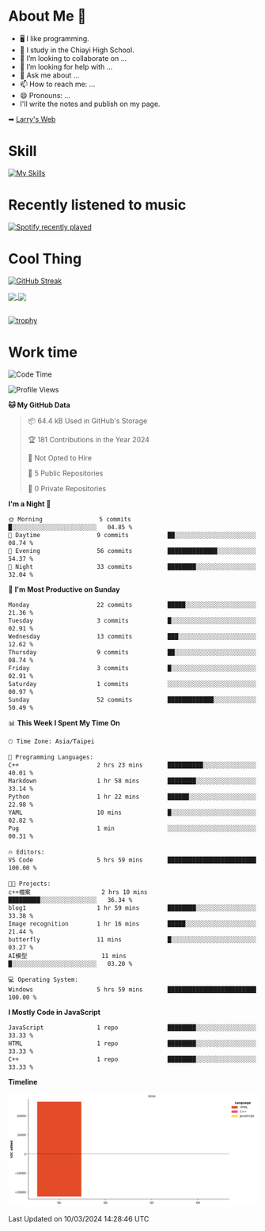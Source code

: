# About Me 👋

- 🖥  I like programming.
- 🏫 I study in the Chiayi High School.
- 👯 I’m looking to collaborate on ...
- 🤔 I’m looking for help with ...
- 💬 Ask me about ...
- 📫 How to reach me: ...
- 😄 Pronouns: ...
- I'll write the notes and publish on my page.

➡︎ [Larry's Web](https://larryeng.github.io/)

# Skill
[![My Skills](https://skillicons.dev/icons?i=blender,arduino,vscode,visualstudio,pr,github,git,c,cpp,py,html,css,js)](https://skillicons.dev)
# Recently listened to music

[![Spotify recently played](https://spotify-recently-played-readme.vercel.app/api?user=31mqyfrlvkyusmaxegq4pvoow5we)](https://open.spotify.com/user/31mqyfrlvkyusmaxegq4pvoow5we)

# Cool Thing

[![GitHub Streak](https://streak-stats.demolab.com/?user=Larryeng&theme=holi-theme)](https://git.io/streak-stats)

<a href="https://github.com/anuraghazra/github-readme-stats">
  <img height=200 align="center" src="https://github-readme-stats.vercel.app/api?username=Larryeng&theme=github_dark&rank_icon=github" />
</a>
<a href="https://github.com/anuraghazra/convoychat">
  <img height=200 align="center" src="https://github-readme-stats.vercel.app/api/top-langs?username=Larryeng&layout=compact&langs_count=8&card_width=320&theme=github_dark" />
</a>

<br>

<br>

[![trophy](https://github-profile-trophy.vercel.app/?username=Larryeng&theme=darkhub)](https://github.com/ryo-ma/github-profile-trophy)
# Work time
<!--START_SECTION:waka-->
![Code Time](http://img.shields.io/badge/Code%20Time-102%20hrs%2012%20mins-blue)

![Profile Views](http://img.shields.io/badge/Profile%20Views-146-blue)

**🐱 My GitHub Data** 

> 📦 64.4 kB Used in GitHub's Storage 
 > 
> 🏆 181 Contributions in the Year 2024
 > 
> 🚫 Not Opted to Hire
 > 
> 📜 5 Public Repositories 
 > 
> 🔑 0 Private Repositories 
 > 
**I'm a Night 🦉** 

```text
🌞 Morning                5 commits           █░░░░░░░░░░░░░░░░░░░░░░░░   04.85 % 
🌆 Daytime                9 commits           ██░░░░░░░░░░░░░░░░░░░░░░░   08.74 % 
🌃 Evening                56 commits          ██████████████░░░░░░░░░░░   54.37 % 
🌙 Night                  33 commits          ████████░░░░░░░░░░░░░░░░░   32.04 % 
```
📅 **I'm Most Productive on Sunday** 

```text
Monday                   22 commits          █████░░░░░░░░░░░░░░░░░░░░   21.36 % 
Tuesday                  3 commits           █░░░░░░░░░░░░░░░░░░░░░░░░   02.91 % 
Wednesday                13 commits          ███░░░░░░░░░░░░░░░░░░░░░░   12.62 % 
Thursday                 9 commits           ██░░░░░░░░░░░░░░░░░░░░░░░   08.74 % 
Friday                   3 commits           █░░░░░░░░░░░░░░░░░░░░░░░░   02.91 % 
Saturday                 1 commits           ░░░░░░░░░░░░░░░░░░░░░░░░░   00.97 % 
Sunday                   52 commits          █████████████░░░░░░░░░░░░   50.49 % 
```


📊 **This Week I Spent My Time On** 

```text
🕑︎ Time Zone: Asia/Taipei

💬 Programming Languages: 
C++                      2 hrs 23 mins       ██████████░░░░░░░░░░░░░░░   40.01 % 
Markdown                 1 hr 58 mins        ████████░░░░░░░░░░░░░░░░░   33.14 % 
Python                   1 hr 22 mins        ██████░░░░░░░░░░░░░░░░░░░   22.98 % 
YAML                     10 mins             █░░░░░░░░░░░░░░░░░░░░░░░░   02.82 % 
Pug                      1 min               ░░░░░░░░░░░░░░░░░░░░░░░░░   00.31 % 

🔥 Editors: 
VS Code                  5 hrs 59 mins       █████████████████████████   100.00 % 

🐱‍💻 Projects: 
c++檔案                    2 hrs 10 mins       █████████░░░░░░░░░░░░░░░░   36.34 % 
blog1                    1 hr 59 mins        ████████░░░░░░░░░░░░░░░░░   33.38 % 
Image recognition        1 hr 16 mins        █████░░░░░░░░░░░░░░░░░░░░   21.44 % 
butterfly                11 mins             █░░░░░░░░░░░░░░░░░░░░░░░░   03.27 % 
AI模型                     11 mins             █░░░░░░░░░░░░░░░░░░░░░░░░   03.20 % 

💻 Operating System: 
Windows                  5 hrs 59 mins       █████████████████████████   100.00 % 
```

**I Mostly Code in JavaScript** 

```text
JavaScript               1 repo              ████████░░░░░░░░░░░░░░░░░   33.33 % 
HTML                     1 repo              ████████░░░░░░░░░░░░░░░░░   33.33 % 
C++                      1 repo              ████████░░░░░░░░░░░░░░░░░   33.33 % 
```



**Timeline**

![Lines of Code chart](https://raw.githubusercontent.com/Larryeng/Larryeng/main/assets/bar_graph.png)


 Last Updated on 10/03/2024 14:28:46 UTC
<!--END_SECTION:waka-->
